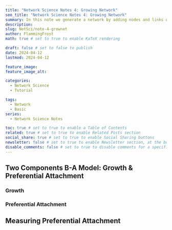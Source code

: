 ```yaml
---
title: "Network Science Notes 4: Growing Network"
seo_title: "Network Science Notes 4: Growing Network"
summary: In this note we generate a network by adding nodes and links one by one (The Barabási-Albert Model), this mechanism will help to explain hubs and degree distribution in real-world networks.
description: 
slug: NetSci/note-4-grownet
author: FlammingFrost
math: true # set to true to enable KaTeX rendering

draft: false # set to false to publish
date: 2024-04-12
lastmod: 2024-04-12

feature_image:
feature_image_alt:

categories:
  - Network Science
  - Tutorial

tags:
  - Network
  - Basic
series: 
  - Network Science Notes

toc: true # set to true to enable a Table of Contents
related: true # set to true to enable Related Posts section
social_share: true # set to true to enable Social Sharing buttons
newsletter: false # set to true to enable Newsletter section, at the bottom of the page
disable_comments: false # set to true to disable comments for a specific post
---
```


## Two Components B-A Model: Growth & Preferential Attachment

### Growth

### Preferential Attachment

## Measuring Preferential Attachment